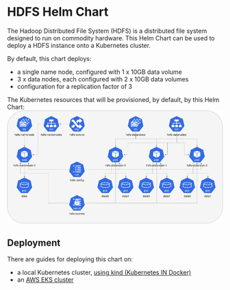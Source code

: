 # HDFS Helm Chart

The Hadoop Distributed File System (HDFS) is a distributed file system designed to run on commodity hardware. This Helm Chart can be used to deploy a HDFS instance onto a Kubernetes cluster.

By default, this chart deploys:
* a single name node, configured with 1 x 10GB data volume
* 3 x data nodes, each configured with 2 x 10GB data volumes
* configuration for a replication factor of 3

The Kubernetes resources that will be provisioned, by default, by this Helm Chart:
[![Kubernetes resources provisioned by HDFS Helm Chart](docs/hdfs-k8s-components-medium.png)](docs/hdfs-k8s-components.png?raw=true)


## Deployment

There are guides for deploying this chart on:
* a local Kubernetes cluster, [using kind (Kubernetes IN Docker)](docs/kind-deployment.md)
* an [AWS EKS cluster](docs/aws-eks-deployment.md)
